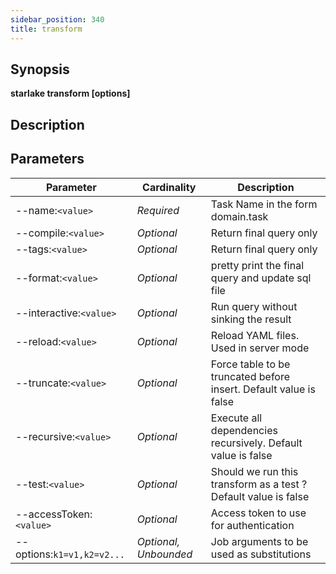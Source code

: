 ```yaml
---
sidebar_position: 340
title: transform
---
```



## Synopsis

**starlake transform [options]**

## Description


## Parameters

Parameter|Cardinality|Description
---|---|---
--name:`<value>`|*Required*|Task Name in the form domain.task
--compile:`<value>`|*Optional*|Return final query only
--tags:`<value>`|*Optional*|Return final query only
--format:`<value>`|*Optional*|pretty print the final query and update sql file
--interactive:`<value>`|*Optional*|Run query without sinking the result
--reload:`<value>`|*Optional*|Reload YAML  files. Used in server mode
--truncate:`<value>`|*Optional*|Force table to be truncated before insert. Default value is false
--recursive:`<value>`|*Optional*|Execute all dependencies recursively. Default value is false
--test:`<value>`|*Optional*|Should we run this transform as a test ? Default value is false
--accessToken:`<value>`|*Optional*|Access token to use for authentication
--options:`k1=v1,k2=v2...`|*Optional, Unbounded*|Job arguments to be used as substitutions


